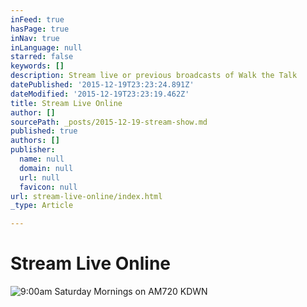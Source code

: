 ```yaml
---
inFeed: true
hasPage: true
inNav: true
inLanguage: null
starred: false
keywords: []
description: Stream live or previous broadcasts of Walk the Talk
datePublished: '2015-12-19T23:23:24.891Z'
dateModified: '2015-12-19T23:23:19.462Z'
title: Stream Live Online
author: []
sourcePath: _posts/2015-12-19-stream-show.md
published: true
authors: []
publisher:
  name: null
  domain: null
  url: null
  favicon: null
url: stream-live-online/index.html
_type: Article

---
```

# Stream Live Online
![9:00am Saturday Mornings on AM720 KDWN](https://the-grid-user-content.s3-us-west-2.amazonaws.com/a4a17122-c081-4005-aa48-7bf330660465.png)

# 

#